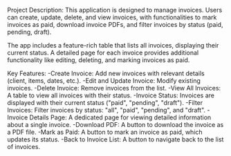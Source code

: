 Project Description:
This application is designed to manage invoices. Users can create, update, delete, and view invoices, with functionalities to mark invoices as paid, download invoice PDFs, and filter invoices by status (paid, pending, draft).

The app includes a feature-rich table that lists all invoices, displaying their current status. A detailed page for each invoice provides additional functionality like editing, deleting, and marking invoices as paid.

Key Features:
-Create Invoice: Add new invoices with relevant details (client, items, dates, etc.).
-Edit and Update Invoice: Modify existing invoices.
-Delete Invoice: Remove invoices from the list.
-View All Invoices: A table to view all invoices with their status.
-Invoice Status: Invoices are displayed with their current status ("paid", "pending", "draft").
-Filter Invoices: Filter invoices by status: "all", "paid", "pending", and "draft".
-Invoice Details Page: A dedicated page for viewing detailed information about a single invoice.
-Download PDF: A button to download the invoice as a PDF file.
-Mark as Paid: A button to mark an invoice as paid, which updates its status.
-Back to Invoice List: A button to navigate back to the list of invoices.